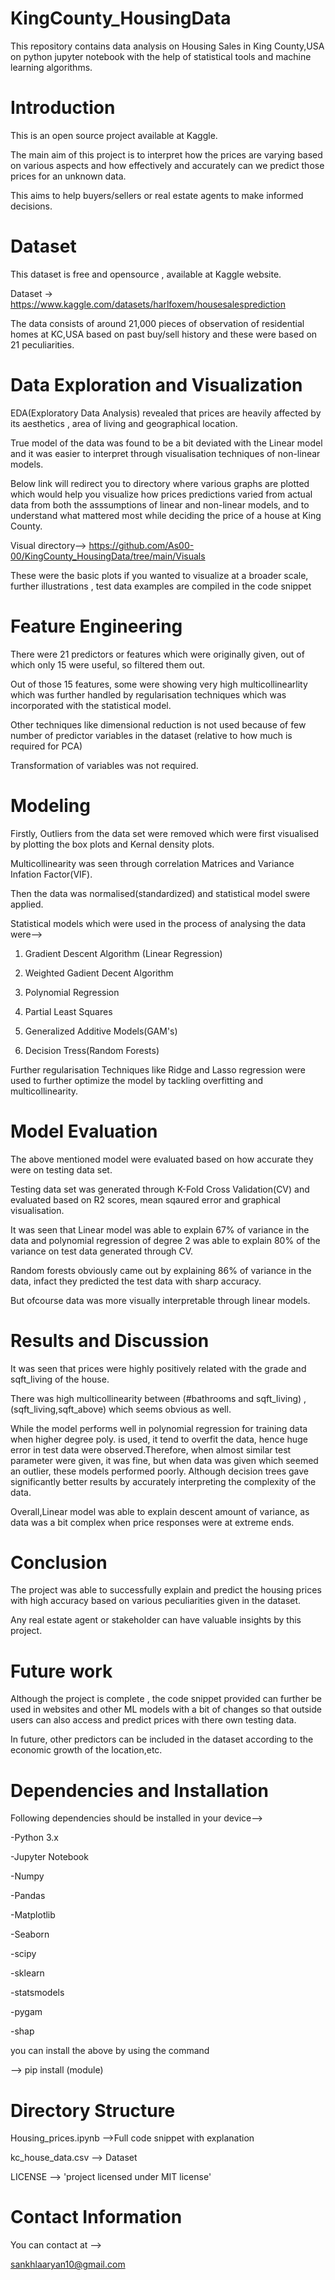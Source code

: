 # KingCounty_HousingData 
This repository contains data analysis on Housing Sales in King County,USA on python jupyter notebook with the help of statistical tools and machine learning algorithms.
# Introduction
This is an open source project available at Kaggle.

The main aim of this project is to interpret how the prices are varying based on various aspects and how effectively and accurately can we predict those prices for an unknown data.

This aims to help buyers/sellers or real estate agents to make informed decisions. 

# Dataset
This dataset is free and opensource , available at Kaggle website.

Dataset -> https://www.kaggle.com/datasets/harlfoxem/housesalesprediction

The data consists of around 21,000 pieces of observation of residential homes at KC,USA based on past buy/sell history and these were based on 21 peculiarities.

# Data Exploration and Visualization
EDA(Exploratory Data Analysis) revealed that prices are heavily affected by its aesthetics , area of living and geographical location.

True model of the data was found to be a bit deviated with the Linear model and it was easier to interpret through visualisation techniques of non-linear models.

Below link will redirect you to directory where various graphs are plotted which would help you visualize how prices predictions varied from actual data from both the asssumptions of linear and non-linear models, and to understand what mattered most while deciding the price of a house at King County.

Visual directory--> https://github.com/As00-00/KingCounty_HousingData/tree/main/Visuals

These were the basic plots if you wanted to visualize at a broader scale, further illustrations , test data examples are compiled in the code snippet

# Feature Engineering
There were 21 predictors or features which were originally given, out of which only 15 were useful, so filtered them out.

Out of those 15 features, some were showing very high multicollinearlity which was further handled by regularisation techniques which was incorporated with the statistical model.

Other techniques like dimensional reduction is not used because of few number of predictor variables in the dataset (relative to how much is required for PCA)

Transformation of variables was not required.

# Modeling
Firstly, Outliers from the data set were removed which were first visualised by plotting the box plots and Kernal density plots.

Multicollinearity was seen through correlation Matrices and Variance Infation Factor(VIF).

Then the data was normalised(standardized) and statistical model swere applied.

Statistical models which were used in the process of analysing the data were-->

1) Gradient Descent Algorithm (Linear Regression)

2) Weighted Gadient Decent Algorithm

3) Polynomial Regression

4) Partial Least Squares

5) Generalized Additive Models(GAM's)

6) Decision Tress(Random Forests)

Further regularisation Techniques like Ridge and Lasso regression were used to further optimize the model by tackling overfitting and multicollinearity.

# Model Evaluation
The above mentioned model were evaluated based on how accurate they were on testing data set.

Testing data set was generated through K-Fold Cross Validation(CV) and evaluated based on R2 scores, mean sqaured error and graphical visualisation.

It was seen that Linear model was able to explain 67% of variance in the data and polynomial regression of degree 2 was able to explain 80% of the variance on test data generated through CV.

Random forests obviously came out by explaining 86% of variance in the data, infact they predicted the test data with sharp accuracy.

But ofcourse data was more visually interpretable through linear models.

# Results and Discussion

It was seen that prices were highly positively related with the grade and sqft_living of the house.

There was high multicollinearity between (#bathrooms and sqft_living) , (sqft_living,sqft_above) which seems obvious as well.

While the model performs well in polynomial regression for training data when higher degree poly. is used, it tend to overfit the data, hence huge error in test data were observed.Therefore, when almost similar test parameter were given, it was fine, but when data was given which seemed an outlier, these models performed poorly. Although decision trees gave significantly better results by accurately interpreting the complexity of the data.


Overall,Linear model was able to explain descent amount of variance, as data was a bit complex when price responses were at extreme ends.

# Conclusion

The project was able to successfully explain and predict the housing prices with high accuracy based on various peculiarities given in the dataset.

Any real estate agent or stakeholder can have valuable insights by this project.

# Future work
Although the project is complete , the code snippet provided can further be used in websites and other ML models with a bit of changes so that outside users can also access and predict prices with there own testing data.

In future, other predictors can be included in the dataset according to the economic growth of the location,etc.

# Dependencies and Installation

Following dependencies should be installed in your device-->

-Python 3.x

-Jupyter Notebook

-Numpy

-Pandas

-Matplotlib

-Seaborn

-scipy

-sklearn

-statsmodels

-pygam

-shap

you can install the above by using the command

--> pip install (module)

# Directory Structure
Housing_prices.ipynb -->Full code snippet with explanation

kc_house_data.csv --> Dataset

LICENSE --> 'project licensed under MIT license'


# Contact Information

You can contact at -->

sankhlaaryan10@gmail.com









